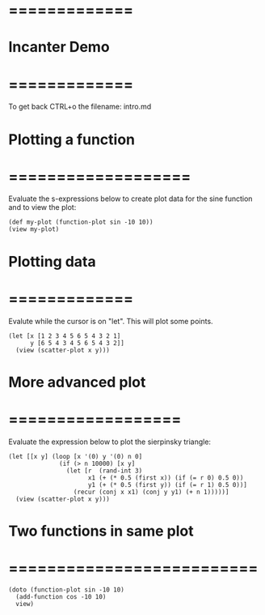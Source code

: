 # ============= #
# Incanter Demo #
# ============= #

To get back CTRL+o the filename: intro.md


# Plotting a function
# ===================

Evaluate the s-expressions below to create plot data for the
sine function and to view the plot:

    (def my-plot (function-plot sin -10 10))
    (view my-plot)

# Plotting data
# =============

Evalute while the cursor is on "let". This will plot some points.

    (let [x [1 2 3 4 5 6 5 4 3 2 1]
          y [6 5 4 3 4 5 6 5 4 3 2]]
      (view (scatter-plot x y)))


# More advanced plot
# ==================

Evaluate the expression below to plot the sierpinsky triangle:

    (let [[x y] (loop [x '(0) y '(0) n 0]
                  (if (> n 10000) [x y]
                    (let [r  (rand-int 3)
                          x1 (+ (* 0.5 (first x)) (if (= r 0) 0.5 0))
                          y1 (+ (* 0.5 (first y)) (if (= r 1) 0.5 0))]
                      (recur (conj x x1) (conj y y1) (+ n 1)))))]
      (view (scatter-plot x y)))


# Two functions in same plot
# ==========================

    (doto (function-plot sin -10 10)
      (add-function cos -10 10)
      view)